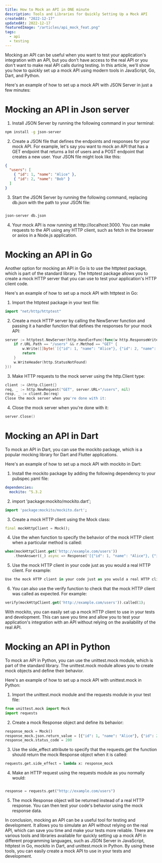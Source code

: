 ```yaml
---
title: How to Mock an API in ONE minute
description: Tools and Libraries for Quickly Setting Up a Mock API
createdAt: "2022-12-17"
updatedAt: 2022-12-17
featuredImage: "/articles/api_mock_feat.png"
tags:
  - api
  - testing
---
```


Mocking an API can be useful when you want to test your application's integration with an API, but you don't have access to the real API or you don't want to make real API calls during testing. In this article, we'll show you how to quickly set up a mock API using modern tools in JavaScript, Go, Dart, and Python.

Here's an example of how to set up a mock API with JSON Server in just a few minutes:

# Mocking an API in Json server

1.  Install JSON Server by running the following command in your terminal:

```sh
npm install -g json-server

```

2. Create a JSON file that defines the endpoints and responses for your mock API. For example, let's say you want to mock an API that has a GET endpoint that returns a list of users and a POST endpoint that creates a new user. Your JSON file might look like this:

```json
{
  "users": [
    { "id": 1, "name": "Alice" },
    { "id": 2, "name": "Bob" }
  ]
}
```

3. Start the JSON Server by running the following command, replacing db.json with the path to your JSON file:

```sh

json-server db.json

```

4. Your mock API is now running at http://localhost:3000. You can make requests to the API using any HTTP client, such as fetch in the browser or axios in a Node.js application.

# Mocking an API in Go

Another option for mocking an API in Go is to use the httptest package, which is part of the standard library. The httptest package allows you to create a mock HTTP server that you can use to test your application's HTTP client code.

Here's an example of how to set up a mock API with httptest in Go:

1. Import the httptest package in your test file:

```go
import "net/http/httptest"
```

2. Create a mock HTTP server by calling the NewServer function and passing it a handler function that defines the responses for your mock API:

```go
server := httptest.NewServer(http.HandlerFunc(func(w http.ResponseWriter, r *http.Request) {
    if r.URL.Path == "/users" && r.Method == "GET" {
        w.Write([]byte(`[{"id": 1, "name": "Alice"}, {"id": 2, "name": "Bob"}]`))
        return
    }
    w.WriteHeader(http.StatusNotFound)
}))
```

3. Make HTTP requests to the mock server using the http.Client type:

```go
client := &http.Client{}
req, _ := http.NewRequest("GET", server.URL+"/users", nil)
resp, _ := client.Do(req)
Close the mock server when you're done with it:
```

4. Close the mock server when you're done with it:

```go
server.Close()
```

# Mocking an API in Dart

To mock an API in Dart, you can use the mockito package, which is a popular mocking library for Dart and Flutter applications.

Here's an example of how to set up a mock API with mockito in Dart:

1. Install the mockito package by adding the following dependency to your pubspec.yaml file:

```yaml
dependencies:
  mockito: ^5.3.2
```

2. import 'package:mockito/mockito.dart';

```dart
import 'package:mockito/mockito.dart';
```

3. Create a mock HTTP client using the Mock class:

```dart
final mockHttpClient = Mock();
```

4. Use the when function to specify the behavior of the mock HTTP client when a particular method is called:

```dart
when(mockHttpClient.get('http://example.com/users'))
    .thenAnswer((_) async => Response('[{"id": 1, "name": "Alice"}, {"id": 2, "name": "Bob"}]', 200));

```

5. Use the mock HTTP client in your code just as you would a real HTTP client. For example:

```dart
Use the mock HTTP client in your code just as you would a real HTTP client. For example:
```

6. You can also use the verify function to check that the mock HTTP client was called as expected. For example:

```dart
verify(mockHttpClient.get('http://example.com/users')).called(1);
```

With mockito, you can easily set up a mock HTTP client to use in your tests and development. This can save you time and allow you to test your application's integration with an API without relying on the availability of the real API.

# Mocking an API in Python

To mock an API in Python, you can use the unittest.mock module, which is part of the standard library. The unittest.mock module allows you to create mock objects and define their behavior.

Here's an example of how to set up a mock API with unittest.mock in Python:

1. Import the unittest.mock module and the requests module in your test file:

```python
from unittest.mock import Mock
import requests
```

2. Create a mock Response object and define its behavior:

```python
response_mock = Mock()
response_mock.json.return_value = [{"id": 1, "name": "Alice"}, {"id": 2, "name": "Bob"}]
response_mock.status_code = 200

```

3. Use the side_effect attribute to specify that the requests.get the function should return the mock Response object when it is called:

```python
requests.get.side_effect = lambda x: response_mock

```

4. Make an HTTP request using the requests module as you normally would:

```python

response = requests.get("http://example.com/users")

```

5. The mock Response object will be returned instead of a real HTTP response. You can then test your code's behavior using the mock response data.

In conclusion, mocking an API can be a useful tool for testing and development. It allows you to simulate an API without relying on the real API, which can save you time and make your tests more reliable. There are various tools and libraries available for quickly setting up a mock API in different programming languages, such as JSON Server in JavaScript, httptest in Go, mockito in Dart, and unittest.mock in Python. By using these tools, you can easily create a mock API to use in your tests and development.
